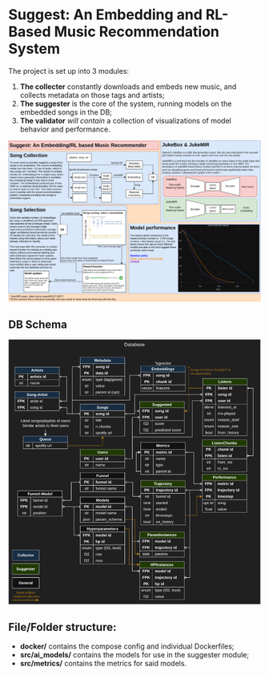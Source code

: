 # Suggest: An Embedding and RL-Based Music Recommendation System
The project is set up into 3 modules:
1. **The collecter** constantly downloads and embeds new music, and collects metadata on those tags and artists;
2. **The suggester** is the core of the system, running models on the embedded songs in the DB;
3. **The validator** *will contain* a collection of visualizations of model behavior and performance.

<img src="images/poster.png" alt="Poster" width="800"/>

## DB Schema
<img src="images/DB_schema.png" alt="DB Schema" width="800"/>

## File/Folder structure:
- **docker/** contains the compose config and individual Dockerfiles;
- **src/ai_models/** contains the models for use in the suggester module;
- **src/metrics/** contains the metrics for said models.

